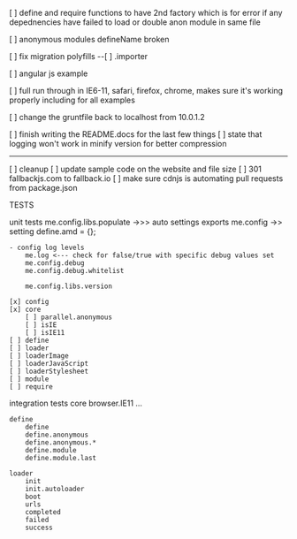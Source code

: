 [ ] define and require functions to have 2nd factory which is for error if any depednencies have failed to load or double anon module in same file

[ ] anonymous modules defineName broken

[ ] fix migration polyfills --[ ] .importer

[ ] angular js example

[ ] full run through in IE6-11, safari, firefox, chrome, makes sure it's working properly including for all examples

[ ] change the gruntfile back to localhost from 10.0.1.2

[ ] finish writing the README.docs for the last few things
	[ ] state that logging won't work in minify version for better compression

---

[ ] cleanup
	[ ] update sample code on the website and file size
	[ ] 301 fallbackjs.com to fallback.io
	[ ] make sure cdnjs is automating pull requests from package.json





TESTS

unit tests
	me.config.libs.populate ->>> auto settings exports
	me.config ->> setting define.amd = {};

	- config log levels
		me.log <--- check for false/true with specific debug values set
		me.config.debug
		me.config.debug.whitelist

		me.config.libs.version

	[x] config
	[x] core
		[ ] parallel.anonymous
		[ ] isIE
		[ ] isIE11
	[ ] define
	[ ] loader
	[ ] loaderImage
	[ ] loaderJavaScript
	[ ] loaderStylesheet
	[ ] module
	[ ] require

integration tests
	core
		browser.IE11
		...

	define
		define
		define.anonymous
		define.anonymous.*
		define.module
		define.module.last

	loader
		init
		init.autoloader
		boot
		urls
		completed
		failed
		success
